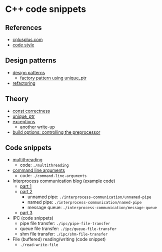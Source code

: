# C++ code snippets

## References

- [cplusplus.com](https://www.cplusplus.com/)
- [code style](https://named-data.net/doc/ndn-cpp-dev/0.4.0/code-style.html)

## Design patterns

- [design patterns](https://refactoring.guru/design-patterns/catalog)
  - [factory pattern using unique_ptr](https://stackoverflow.com/questions/27282453/factory-pattern-using-unique-ptr-in-c)
- [refactoring](https://refactoring.guru/refactoring)

## Theory

- [const correctness](https://www.cprogramming.com/tutorial/const_correctness.html)
- [unique_ptr](https://en.cppreference.com/w/cpp/memory/unique_ptr)
- [exceptions](https://riptutorial.com/cplusplus/example/9212/best-practice--throw-by-value--catch-by-const-reference)
  - [another write-up](https://www.tutorialspoint.com/cplusplus/cpp_exceptions_handling.htm)
- [build options: controlling the preprocessor](https://gcc.gnu.org/onlinedocs/gcc/Preprocessor-Options.html)


## Code snippets

- [multithreading](https://www.geeksforgeeks.org/multithreading-in-cpp/)
  - code: `./multithreading`
- [command line arguments](https://www.geeksforgeeks.org/command-line-arguments-in-c-cpp/)
  - code: `./command-line-arguments`
- Interprocess communication blog (example code)
  - [part 1](https://opensource.com/article/19/4/interprocess-communication-linux-storage)
  - [part 2](https://opensource.com/article/19/4/interprocess-communication-linux-channels)
    - unnamed pipe: `./interprocess-communication/unnamed-pipe`
    - named pipe: `./interprocess-communication/named-pipe`
    - message queue: `./interprocess-communication/message-queue`
  - [part 3](https://opensource.com/article/19/4/interprocess-communication-linux-networking)
- IPC (code snippets)
  - pipe file transfer: `./ipc/pipe-file-transfer`
  - queue file transfer: `./ipc/queue-file-transfer`
  - shm file transfer: `./ipc/shm-file-transfer`
- File (buffered) reading/writing (code snippet)
  - `./read-write-file`
  


